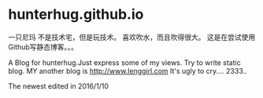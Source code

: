 # hunterhug.github.io
一只尼玛 不是技术宅，但是玩技术。
喜欢吹水，而且吹得很大。
这是在尝试使用Github写静态博客。。。

A Blog for hunterhug.Just express some of my views.
Try to write static blog.
MY another blog is http://www.lenggirl.com
It's ugly to cry....
2333..

The newest edited in 2016/1/10
